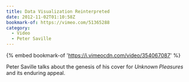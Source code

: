 ```yaml
---
title: Data Visualization Reinterpreted
date: 2012-11-02T01:10:58Z
bookmark-of: https://vimeo.com/51365288
category:
  - Video
  - Peter Saville
---
```

{% embed bookmark-of 'https://i.vimeocdn.com/video/354067087' %}

Peter Saville talks about the genesis of his cover for <cite>Unknown Pleasures</cite> and its enduring appeal.
